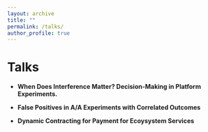 ```yaml
---
layout: archive
title: ""
permalink: /talks/
author_profile: true
---
```

# Talks
* **When Does Interference Matter? Decision-Making in Platform Experiments.**

* **False Positives in A/A Experiments with Correlated Outcomes**

* **Dynamic Contracting for Payment for Ecoysystem Services**
